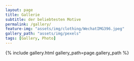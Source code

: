 ```yaml
---
layout: page
title: Gallerie
subtitle: der beliebtesten Motive
permalink: /gallery/
feature-img: "assets/img/clothing/WechatIMG396.jpeg"
gallery_path: "assets/img/pexels"
tags: [Gallery, Photo]
---
```



{% include gallery.html gallery_path=page.gallery_path %}
